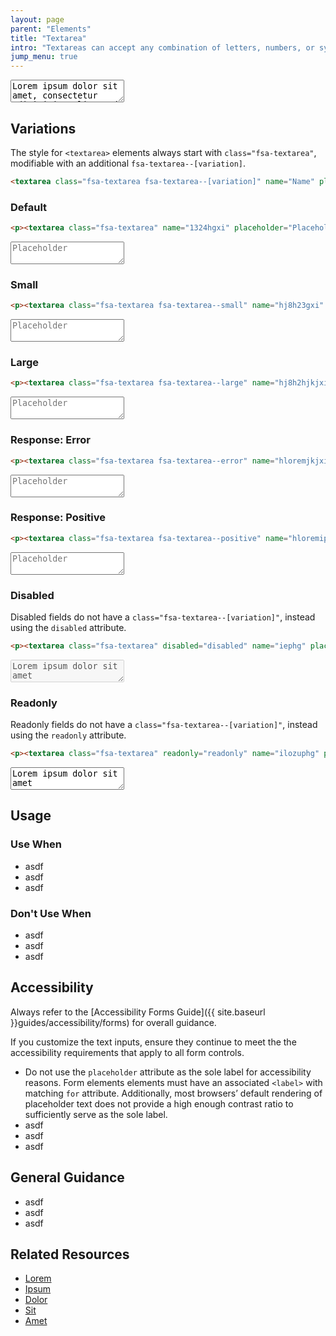 ```yaml
---
layout: page
parent: "Elements"
title: "Textarea"
intro: "Textareas can accept any combination of letters, numbers, or symbols - typically longform user entry across multiple lines."
jump_menu: true
---
```


<div class="pb-preview">
  <p>
    <textarea class="fsa-textarea" name="Name" placeholder="Placeholder">Lorem ipsum dolor sit amet, consectetur adipisicing elit, sed do eiusmod tempor incididunt ut labore et dolore magna aliqua. Ut enim ad minim veniam, quis nostrud exercitation ullamco laboris nisi ut aliquip ex ea commodo consequat. Duis aute irure dolor in reprehenderit in voluptate velit esse cillum dolore eu fugiat nulla pariatur. Excepteur sint occaecat cupidatat non proident, sunt in culpa qui officia deserunt mollit anim id est laborum.</textarea>
  </p>
</div>

## Variations

The style for `<textarea>` elements always start with `class="fsa-textarea"`, modifiable with an additional `fsa-textarea--[variation]`.

```html
<textarea class="fsa-textarea fsa-textarea--[variation]" name="Name" placeholder="Placeholder"></textarea>
```

### Default

```html
<p><textarea class="fsa-textarea" name="1324hgxi" placeholder="Placeholder"></textarea></p>
```
<div class="pb-preview">
  <p><textarea class="fsa-textarea" name="1324hgxi" placeholder="Placeholder"></textarea></p>
</div>

### Small

```html
<p><textarea class="fsa-textarea fsa-textarea--small" name="hj8h23gxi" placeholder="Placeholder"></textarea></p>
```
<div class="pb-preview">
  <p><textarea class="fsa-textarea fsa-textarea--small" name="hj8h23gxi" placeholder="Placeholder"></textarea></p>
</div>

### Large

```html
<p><textarea class="fsa-textarea fsa-textarea--large" name="hj8h2hjkjxi" placeholder="Placeholder"></textarea></p>
```
<div class="pb-preview">
  <p><textarea class="fsa-textarea fsa-textarea--large" name="hj8h2hjkjxi" placeholder="Placeholder"></textarea></p>
</div>

### Response: Error

```html
<p><textarea class="fsa-textarea fsa-textarea--error" name="hloremjkjxi" placeholder="Placeholder"></textarea></p>
```
<div class="pb-preview">
  <p><textarea class="fsa-textarea fsa-textarea--error" name="hloremjkjxi" placeholder="Placeholder"></textarea></p>
</div>

### Response: Positive

```html
<p><textarea class="fsa-textarea fsa-textarea--positive" name="hloremipsxi" placeholder="Placeholder"></textarea></p>
```
<div class="pb-preview">
  <p><textarea class="fsa-textarea fsa-textarea--positive" name="hloremipsxi" placeholder="Placeholder"></textarea></p>
</div>

### Disabled

Disabled fields do not have a `class="fsa-textarea--[variation]"`, instead using the `disabled` attribute.

```html
<p><textarea class="fsa-textarea" disabled="disabled" name="iephg" placeholder="Placeholder">Lorem ipsum dolor sit amet</textarea></p>
```
<div class="pb-preview">
  <p><textarea class="fsa-textarea" disabled="disabled" name="iephg" placeholder="Placeholder">Lorem ipsum dolor sit amet</textarea></p>
</div>

### Readonly

Readonly fields do not have a `class="fsa-textarea--[variation]"`, instead using the `readonly` attribute.

```html
<p><textarea class="fsa-textarea" readonly="readonly" name="ilozuphg" placeholder="Placeholder">Lorem ipsum dolor sit amet</textarea></p>
```
<div class="pb-preview">
  <p><textarea class="fsa-textarea" readonly="readonly" name="ilozuphg" placeholder="Placeholder">Lorem ipsum dolor sit amet</textarea></p>
</div>

## Usage

### Use When

* asdf
* asdf
* asdf

### Don't Use When

* asdf
* asdf
* asdf

## Accessibility

Always refer to the [Accessibility Forms Guide]({{ site.baseurl }}guides/accessibility/forms) for overall guidance.

If you customize the text inputs, ensure they continue to meet the the accessibility requirements that apply to all form controls.

* Do not use the `placeholder` attribute as the sole label for accessibility reasons. Form elements elements must have an associated `<label>` with matching `for` attribute. Additionally, most browsers’ default rendering of placeholder text does not provide a high enough contrast ratio to sufficiently serve as the sole label.
* asdf
* asdf
* asdf

## General Guidance

* asdf
* asdf
* asdf


## Related Resources

* [Lorem](lorem)
* [Ipsum](ipsum)
* [Dolor](dolor)
* [Sit](sit)
* [Amet](amet)
